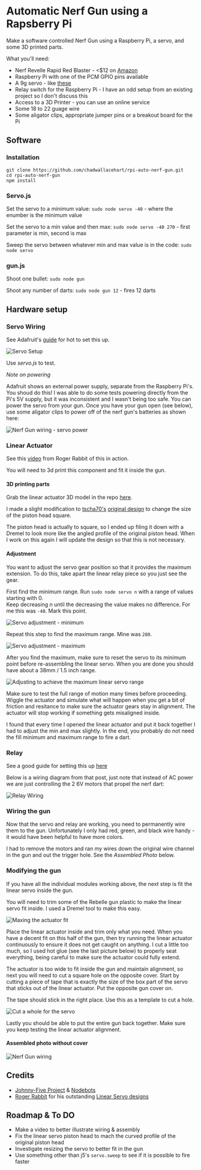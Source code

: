 # Automatic Nerf Gun using a Rapsberry Pi

Make a software controlled Nerf Gun using a Raspberry Pi, a servo, and some 3D printed parts.

What you'll need:
* Nerf Revelle Rapid Red Blaster - <$12 on [Amazon](https://www.amazon.com/Nerf-Rebelle-Rapid-Red-Blaster/dp/B00INZO30M/ref=sr_1_2?s=toys-and-games&ie=UTF8&qid=1496580017&sr=1-2&keywords=nerf+rebelle)
* Raspberry Pi with one of the PCM GPIO pins available
* A 9g servo - like [these](https://www.amazon.com/s/ref=nb_sb_noss_1?url=search-alias%3Dtoys-and-games&field-keywords=9g+servo)
* Relay switch for the Raspberry Pi - I have an odd setup from an existing project so I don't discuss this
* Access to a 3D Printer - you can use an online service
* Some 18 to 22 guage wire
* Some aligator clips, appropriate jumper pins or a breakout board for the Pi

## Software

### Installation

```
git clone https://github.com/chadwallacehart/rpi-auto-nerf-gun.git
cd rpi-auto-nerf-gun
npm install
```

### Servo.js

Set the servo to a minimum value: `sudo node servo -40` - where the enumber is the minimum value

Set the servo to a min value and then max: `sudo node servo -40 270` - first parameter is min, second is max

Sweep the servo between whatever min and max value is in the code: `sudo node servo`

### gun.js

Shoot one bullet: `sudo node gun`

Shoot any number of darts: `sudo node gun 12` - fires 12 darts

## Hardware setup

### Servo Wiring
See Adafruit's [guide](https://learn.adafruit.com/adafruits-raspberry-pi-lesson-8-using-a-servo-motor/hardware) for hot to set this up.

![Servo Setup](https://github.com/chadwallacehart/rpi-auto-nerf-gun/blob/master/instruction_photos/rpi%20servo%20wiring.jpg?raw=true "Servo wiring")

Use _servo.js_ to test.

_Note on powering_

Adafruit shows an external power supply, separate from the Raspberry Pi's. 
You shoud do this! I was able to do some tests powering directly from the Pi's 5V supply, but it was inconsistent and I wasn't being too safe. 
You can power the servo from your gun. Once you have your gun open (see below), use some aligator clips to power off of the nerf gun's batteries as shown here:

![Nerf Gun wiring - servo power](https://github.com/chadwallacehart/rpi-auto-nerf-gun/blob/master/instruction_photos/nerf%20gun%20servo%20power.png?raw=true "Powering the servo from the nerf gun")

### Linear Actuator

See this [video](https://www.youtube.com/watch?v=qBHvMHJEG-M&t=1s) from Roger Rabbit of this in action.

You will need to 3d print this component and fit it inside the gun.

#### 3D printing parts

Grab the linear actuator 3D model in the repo [here](https://github.com/chadwallacehart/rpi-auto-nerf-gun/blob/master/CAD/servo%20linear%20actuator%20adjustment%203.stl).

I made a slight modification to [tscha70's](https://github.com/tscha70) [original design](https://github.com/tscha70/3DPrinterSTLFiles/tree/master/Proton%20Rev%202%20-%20Easter%20Edition) to change the size of the piston head square. 

The piston head is actually to square, so I ended up filing it down with a Dremel to look more like the angled profile of the original piston head. When I work on this again I will update the design so that this is not necessary.

#### Adjustment

You want to adjust the servo gear position so that it provides the maximum extension. 
To do this, take apart the linear relay piece so you just see the gear.

First find the minimum range. Run `sudo node servo n` with a range of values starting with 0.  
Keep decreasing _n_ until the decreasing the value makes no difference. For me this was `-40`. Mark this point.

![Servo adjustment - minimum](https://github.com/chadwallacehart/rpi-auto-nerf-gun/blob/master/instruction_photos/servo%20min%20measurement.jpg?raw=true "Find the servo minimium")


Repeat this step to find the maximum range. Mine was `280`.

![Servo adjustment - maximum](https://github.com/chadwallacehart/rpi-auto-nerf-gun/blob/master/instruction_photos/servo%20max%20measurement.jpg?raw=true "Find the servo maximum")


After you find the maximum, make sure to reset the servo to its minimum point before re-assembling the linear servo.
When you are done you should have about a 38mm / 1.5 inch range.

![Adjusting to achieve the maximum linear servo range](https://github.com/chadwallacehart/rpi-auto-nerf-gun/blob/master/instruction_photos/linear%20actuator%20full%20range.jpg?raw=true "Test the servo to make sure you have the full range")


Make sure to test the full range of motion many times before proceeding. 
Wiggle the actuator and simulate what will happen when you get a bit of friction and resitance to make sure the actuator gears stay in alignment.
The actuator will stop working if something gets misaligned inside.

I found that every time I opened the linear actuator and put it back together I had to adjust the min and max slightly.
In the end, you probably do not need the fill minimum and maximum range to fire a dart.

### Relay

See a good guide for setting this up [here](http://www.susa.net/wordpress/2012/06/raspberry-pi-relay-using-gpio/)

Below is a wiring diagram from that post, just note that instead of AC power we are just controlling the 2 6V motors that propel the nerf dart:

![Relay Wiring](http://www.susa.net/wordpress/wp-content/uploads/2012/06/Relay-Sample.png "Schematic for a relay via GPIO on the Raspberry Pi")


### Wiring the gun

Now that the servo and relay are working, you need to permanently wire them to the gun.
Unfortunately I only had red, green, and black wire handy - it would have been helpful to have more colors.

I had to remove the motors and ran my wires down the original wire channel in the gun and out the trigger hole. See the _Assembled Photo_ below.


### Modifying the gun

If you have all the individual modules working above, the next step is fit the linear servo inside the gun.


You will need to trim some of the Rebelle gun plastic to make the linear servo fit inside. I used a Dremel tool to make this easy.

![Maxing the actuator fit](https://github.com/chadwallacehart/rpi-auto-nerf-gun/blob/master/instruction_photos/trim%20to%20fit%20actuator.png?raw=true "Trim some plastic from the gun to make the linear actuator fit")


Place the linear actuator inside and trim only what you need.
When you have a decent fit on this half of the gun, then try running the linear actuator continuously to ensure it does not get caught on anything.
I cut a little too much, so I used hot glue (see the last picture below) to properly seat everything, being careful to make sure the actuator could fully extend.


The actuator is too wide to fit inside the gun and maintain alignment, so next you will need to cut a square hole on the opposite cover. 
Start by cutting a piece of tape that is exactly the size of the box part of the servo that sticks out of the linear actuator.
Put the opposite gun cover on.

The tape should stick in the right place. Use this as a template to cut a hole.

![Cut a whole for the servo](https://github.com/chadwallacehart/rpi-auto-nerf-gun/blob/master/instruction_photos/servo%20hole%20template.jpg?raw=true "Use tape to make a template before cuttong a hole")


Lastly you should be able to put the entire gun back together.
Make sure you keep testing the linear actuator alignment.

#### Assembled photo without cover

![Nerf Gun wiring](https://github.com/chadwallacehart/rpi-auto-nerf-gun/blob/master/instruction_photos/nerf%20rebelle%20assembly.png?raw=true "Nerf Gun Assembly")


## Credits
* [Johnny-Five Project](http://johnny-five.io/) & [Nodebots](http://nodebots.io/)
* [Roger Rabbit](https://github.com/tscha70) for his outstanding [Linear Servo designs](https://github.com/tscha70/3DPrinterSTLFiles)

## Roadmap & To DO

- Make a video to better illustrate wiring & assembly
- Fix the linear servo piston head to mach the curved profile of the original piston head
- Investigate resizing the servo to better fit in the gun
- Use something other than j5's `servo.sweep` to see if it is possible to fire faster